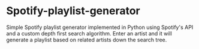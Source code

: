 # Spotify-playlist-generator
Simple Spotify playlist generator implemented in Python using Spotify's API and a custom depth first search algorithm. 
Enter an artist and it will generate a playlist based on related artists down the search tree.
